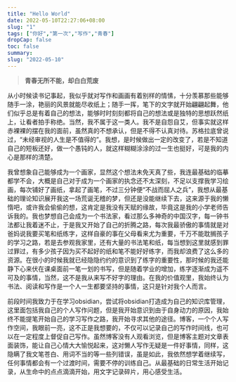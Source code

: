 ```yaml
---
title: "Hello World"
date: 2022-05-10T22:27:06+08:00
slug: "1"
tags: ["你好","第一次","写作","青春"] 
dropCap: false
toc: false
summary: 
slug: "2022-05-10"
---
```


> **青春无所不能，却白白荒废**


从小时候读书记事起，我似乎就对写作和画画有着别样的情愫，十分羡慕那些能够随手一涂，艳丽的风景就能尽收纸上；随手一挥，笔下的文字就开始翩翩起舞，他们似乎总是有着自己的想法，能够时时刻刻都将自己的想法或是独特的思想跃然纸上，让看者拍手称绝。当然，我不属于这一类人。我不是自怨自艾，但事实就这样赤裸裸的摆在我的面前，虽然真的不想承认，但是不得不认真对待。苏格拉底曾说过，“未经审视的人生是不值得的”。我想，是时候做出一定的改变了，若是不知道自己的短板还好，做一个愚钝的人，就这样糊糊涂涂的过一生也挺好，可是我的内心是那样的清楚。

我曾想象自己能够成为一个画家，显然这个想法未免天真了些，我连最基础的临摹都学不会，大概是自己对于成为一个画家的执念还不太深刻，不足以支撑我学习绘画，每次铺好了画纸，拿起了画笔，不过三分钟便“不战而屈人之兵”，我想从最基础的理论知识展开我这一场荒诞无稽的梦，但还是没能继续下去，这来源于我的懒惰吧，或许我会偷偷的想，这肯定是我没有天赋的缘故，毕竟这是我的小学老师告诉我的。我也梦想自己会成为一个书法家，看过那么多神奇的中国汉字，每一钟书法都让我着迷不止，于是我又开始了自己的折腾之路，每次我最骄傲的事情就是对爸妈说我要买笔和纸练字，这样自豪的事在父母看来尤为重要，千万不能耽搁孩子的学习之路，若是去参观我家里，还有大量的书法笔和纸，每当想到这里就感到罪过罪过，有多少孩子因为买不起好的纸和笔不能好好练字，而我却浪费了这么多的资源。在很小的时候我就已经隐隐约约的意识到了练字的重要性，那时候的我还能静下心来伏在课桌面前一笔一划的书写，但是随着学业的增加，练字逐渐成为遥不可及的事情，当然，这不是我从来写不好字的理由。在我的价值观里，我始终认为书法、阅读和写作是一个人一生都要坚持的事情，这只是针对我个人而言。

前段时间我致力于在学习obsidian，尝试将obsidian打造成为自己的知识库管理，这里面包括我自己的个人写作问题，但是我开始意识到由于自身动力的原因，我始终不能提笔开始自己的学习写作之路，我开始寻求其他的途径。博客，一个个人写作空间，我眼前一亮，这不正是我想要的，不仅可以记录自己的写作时间线，也可以在一定程度上督促自己写作。虽然博客没有人观看浏览，但是博客主题对文章表面装饰，能让自己心情大大愉悦起来，这对懒人写作无疑是一件好事情，同样，这隐瞒了我文笔苍白、用词不当的等一些列错误，虽是如此，我依然想学着继续写，任何事情都会有一个过渡时间，需要不停的训练自己。从最基础的日常生活开始记录，从生命中的点点滴滴开始，用文字记录碎片，用心感受生活。

